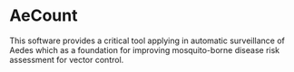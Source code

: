 # AeCount
This software provides a critical tool applying in automatic surveillance of Aedes which as a foundation for improving mosquito-borne disease risk assessment for vector control.
